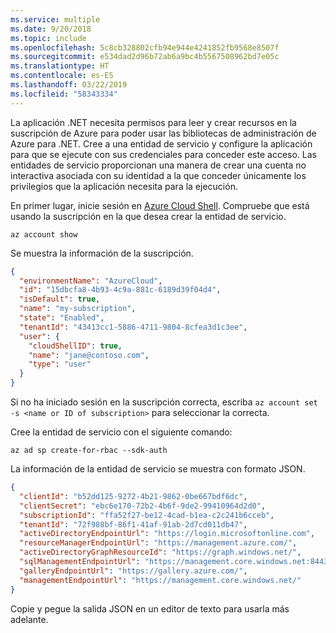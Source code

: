 ```yaml
---
ms.service: multiple
ms.date: 9/20/2018
ms.topic: include
ms.openlocfilehash: 5c8cb328802cfb94e944e4241852fb9568e8507f
ms.sourcegitcommit: e534dad2d96b72ab6a9bc4b5567508962bd7e05c
ms.translationtype: HT
ms.contentlocale: es-ES
ms.lasthandoff: 03/22/2019
ms.locfileid: "58343334"
---
```

La aplicación .NET necesita permisos para leer y crear recursos en la suscripción de Azure para poder usar las bibliotecas de administración de Azure para .NET. Cree a una entidad de servicio y configure la aplicación para que se ejecute con sus credenciales para conceder este acceso. Las entidades de servicio proporcionan una manera de crear una cuenta no interactiva asociada con su identidad a la que conceder únicamente los privilegios que la aplicación necesita para la ejecución.

En primer lugar, inicie sesión en [Azure Cloud Shell](https://shell.azure.com/bash). Compruebe que está usando la suscripción en la que desea crear la entidad de servicio. 

```azurecli-interactive
az account show
```

Se muestra la información de la suscripción.

```json
{
  "environmentName": "AzureCloud",
  "id": "15dbcfa8-4b93-4c9a-881c-6189d39f04d4",
  "isDefault": true,
  "name": "my-subscription",
  "state": "Enabled",
  "tenantId": "43413cc1-5886-4711-9804-8cfea3d1c3ee",
  "user": {
    "cloudShellID": true,
    "name": "jane@contoso.com",
    "type": "user"
  }
}
```

Si no ha iniciado sesión en la suscripción correcta, escriba `az account set -s <name or ID of subscription>` para seleccionar la correcta.

Cree la entidad de servicio con el siguiente comando:

```azurecli-interactive
az ad sp create-for-rbac --sdk-auth
```

La información de la entidad de servicio se muestra con formato JSON.

```json
{
  "clientId": "b52dd125-9272-4b21-9862-0be667bdf6dc",
  "clientSecret": "ebc6e170-72b2-4b6f-9de2-99410964d2d0",
  "subscriptionId": "ffa52f27-be12-4cad-b1ea-c2c241b6cceb",
  "tenantId": "72f988bf-86f1-41af-91ab-2d7cd011db47",
  "activeDirectoryEndpointUrl": "https://login.microsoftonline.com",
  "resourceManagerEndpointUrl": "https://management.azure.com/",
  "activeDirectoryGraphResourceId": "https://graph.windows.net/",
  "sqlManagementEndpointUrl": "https://management.core.windows.net:8443/",
  "galleryEndpointUrl": "https://gallery.azure.com/",
  "managementEndpointUrl": "https://management.core.windows.net/"
}
```

Copie y pegue la salida JSON en un editor de texto para usarla más adelante.
